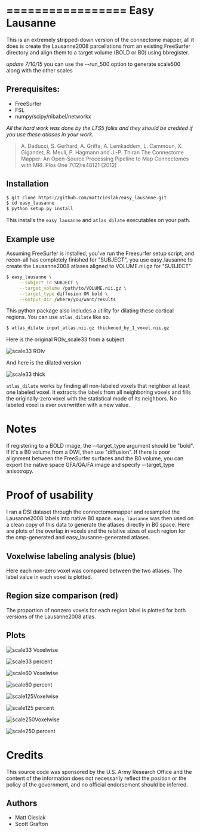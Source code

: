 =================
Easy Lausanne
=================

This is an extremely stripped-down version of the connectome mapper,
all it does is create the Lausanne2008 parcellations from an 
existing FreeSurfer directory and align them to a target volume (BOLD or B0)
using bbregister. 

*update 7/10/15* you can use the --run_500 option to generate scale500 along with the other scales

Prerequisites:
---------------
 * FreeSurfer
 * FSL
 * numpy/scipy/nibabel/networkx

*All the hard work was done by the LTS5 folks and they 
should be credited if you use these atlases in your work.*

> A. Daducci, S. Gerhard, A. Griffa, A. Lemkaddem, L. Cammoun, X. Gigandet, 
> R. Meuli, P. Hagmann and J.-P. Thiran The Connectome Mapper: An Open-Source 
> Processing Pipeline to Map Connectomes with MRI. Plos One 7(12):e48121 (2012)

Installation
--------------

```bash
$ git clone https://github.com/mattcieslak/easy_lausanne.git
$ cd easy_lausanne
$ python setup.py install
```
This installs the ``easy_lausanne`` and ``atlas_dilate`` executables on your path. 

Example use
--------------

Assuming FreeSurfer is installed, you've run the Freesurfer setup script,
and recon-all has completely finished for "SUBJECT",
you use easy_lausanne to create the Lausanne2008 atlases aligned to 
VOLUME.nii.gz for "SUBJECT"

```bash
$ easy_lausanne \
     --subject_id SUBJECT \
     --target_volume /path/to/VOLUME.nii.gz \
     --target_type diffusion OR bold \
     --output_dir /where/you/want/results
```

This python package also includes a utility for dilating these cortical
regions. You can use ``atlas_dilate`` like so.

```bash
$ atlas_dilate input_atlas.nii.gz thickened_by_1_voxel.nii.gz
```

Here is the original ROIv_scale33 from a subject

![scale33 ROIv](doc/ROIv_scale33.png)

And here is the dilated version

![scale33 thick](doc/thick1_scale33.png)

``atlas_dilate`` works by finding all non-labeled voxels that neighbor at
least one labeled voxel.  It extracts the labels from all neighboring voxels
and fills the originally-zero voxel with the statistical mode of its neighbors.
No labeled voxel is ever overwritten with a new value.

Notes
======

If registering to a BOLD image, the --target_type argument should be "bold".  If
it's a B0 volume from a DWI, then use "diffusion".  If there is poor alignment between
the FreeSurfer surfaces and the B0 volume, you can export the native space GFA/QA/FA
image and specify --target_type anisotropy.

Proof of usability
===================

I ran a DSI dataset through the connectomemapper and resampled the Lausanne2008
labels into native B0 space.  ``easy_lausanne`` was then used on a clean copy of
this data to generate the atlases directly in B0 space.  Here are plots of 
the overlap in voxels and the relative sizes of each region for the cmp-generated
and easy_lausanne-generated atlases.

Voxelwise labeling analysis (blue)
---------------------------------
Here each non-zero voxel was compared between the two atlases. The label value
in each voxel is plotted.

Region size comparison (red)
-------------------------------
The proportion of nonzero voxels for each region label is plotted for both versions 
of the Lausanne2008 atlas.

Plots
--------

![scale33 Voxelwise](doc/scale33.voxelwise_corr.png)

![scale33 percent](doc/scale33.region_percentage.png)

![scale60 Voxelwise](doc/scale60.voxelwise_corr.png)

![scale60 percent](doc/scale60.region_percentage.png)

![scale125Voxelwise](doc/scale125.voxelwise_corr.png)

![scale125 percent](doc/scale125.region_percentage.png)

![scale250Voxelwise](doc/scale250.voxelwise_corr.png)

![scale250 percent](doc/scale250.region_percentage.png)

Credits
========
This source code was sponsored by the U.S. Army Research Office and the 
content of the information does not necessarily reflect the position or
the policy of the government, and no official endorsement should be inferred.

Authors
-------

 * Matt Cieslak
 * Scott Grafton
